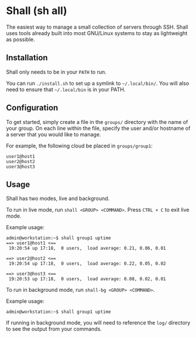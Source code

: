 # Shall (sh all)

The easiest way to manage a small collection of servers through SSH. Shall uses tools already built into most GNU/Linux systems to stay as lightweight as possible.

## Installation

Shall only needs to be in your `PATH` to run.

You can run `./install.sh` to set up a symlink to `~/.local/bin/`. You will also need to ensure that `~/.local/bin` is in your PATH.

## Configuration

To get started, simply create a file in the `groups/` directory with the name of your group. On each line within the file, specify the user and/or hostname of a server that you would like to manage.

For example, the following cloud be placed in `groups/group1`:

```
user1@host1
user2@host2
user3@host3
```

## Usage

Shall has two modes, live and background.

To run in live mode, run `shall <GROUP> <COMMAND>`. Press `CTRL + C` to exit live mode.

Example usage:

```
admin@workstation:~$ shall group1 uptime
==> user1@host1 <==
 19:20:54 up 17:18,  0 users,  load average: 0.21, 0.06, 0.01

==> user2@host2 <==
 19:20:54 up 17:18,  0 users,  load average: 0.22, 0.05, 0.02

==> user3@host3 <==
 19:20:53 up 17:18,  0 users,  load average: 0.08, 0.02, 0.01
 ```

To run in background mode, run `shall-bg <GROUP> <COMMAND>`.

Example usage:
```
admin@workstation:~$ shall group1 uptime
```

If running in background mode, you will need to reference the `log/` directory to see the output from your commands.
